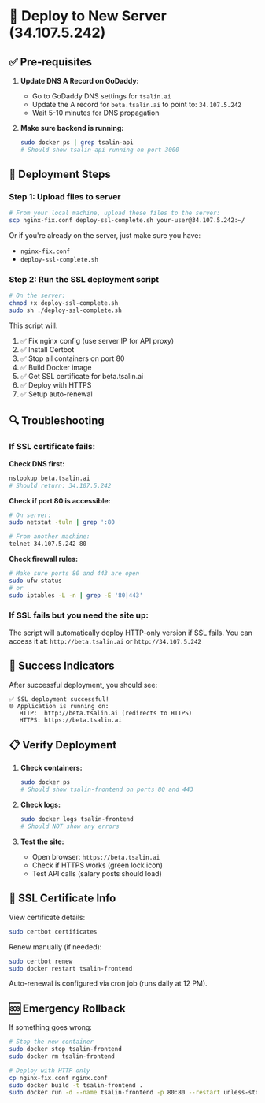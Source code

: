 # 🚀 Deploy to New Server (34.107.5.242)

## ✅ Pre-requisites

1. **Update DNS A Record on GoDaddy:**
   - Go to GoDaddy DNS settings for `tsalin.ai`
   - Update the A record for `beta.tsalin.ai` to point to: `34.107.5.242`
   - Wait 5-10 minutes for DNS propagation

2. **Make sure backend is running:**
   ```bash
   sudo docker ps | grep tsalin-api
   # Should show tsalin-api running on port 3000
   ```

## 🎯 Deployment Steps

### Step 1: Upload files to server
```bash
# From your local machine, upload these files to the server:
scp nginx-fix.conf deploy-ssl-complete.sh your-user@34.107.5.242:~/
```

Or if you're already on the server, just make sure you have:
- `nginx-fix.conf`
- `deploy-ssl-complete.sh`

### Step 2: Run the SSL deployment script
```bash
# On the server:
chmod +x deploy-ssl-complete.sh
sudo sh ./deploy-ssl-complete.sh
```

This script will:
1. ✅ Fix nginx config (use server IP for API proxy)
2. ✅ Install Certbot
3. ✅ Stop all containers on port 80
4. ✅ Build Docker image
5. ✅ Get SSL certificate for beta.tsalin.ai
6. ✅ Deploy with HTTPS
7. ✅ Setup auto-renewal

## 🔍 Troubleshooting

### If SSL certificate fails:

**Check DNS first:**
```bash
nslookup beta.tsalin.ai
# Should return: 34.107.5.242
```

**Check if port 80 is accessible:**
```bash
# On server:
sudo netstat -tuln | grep ':80 '

# From another machine:
telnet 34.107.5.242 80
```

**Check firewall rules:**
```bash
# Make sure ports 80 and 443 are open
sudo ufw status
# or
sudo iptables -L -n | grep -E '80|443'
```

### If SSL fails but you need the site up:

The script will automatically deploy HTTP-only version if SSL fails.
You can access it at: `http://beta.tsalin.ai` or `http://34.107.5.242`

## 🎉 Success Indicators

After successful deployment, you should see:
```
✅ SSL deployment successful!
🌐 Application is running on:
   HTTP:  http://beta.tsalin.ai (redirects to HTTPS)
   HTTPS: https://beta.tsalin.ai
```

## 📋 Verify Deployment

1. **Check containers:**
   ```bash
   sudo docker ps
   # Should show tsalin-frontend on ports 80 and 443
   ```

2. **Check logs:**
   ```bash
   sudo docker logs tsalin-frontend
   # Should NOT show any errors
   ```

3. **Test the site:**
   - Open browser: `https://beta.tsalin.ai`
   - Check if HTTPS works (green lock icon)
   - Test API calls (salary posts should load)

## 🔐 SSL Certificate Info

View certificate details:
```bash
sudo certbot certificates
```

Renew manually (if needed):
```bash
sudo certbot renew
sudo docker restart tsalin-frontend
```

Auto-renewal is configured via cron job (runs daily at 12 PM).

## 🆘 Emergency Rollback

If something goes wrong:
```bash
# Stop the new container
sudo docker stop tsalin-frontend
sudo docker rm tsalin-frontend

# Deploy with HTTP only
cp nginx-fix.conf nginx.conf
sudo docker build -t tsalin-frontend .
sudo docker run -d --name tsalin-frontend -p 80:80 --restart unless-stopped tsalin-frontend
```

